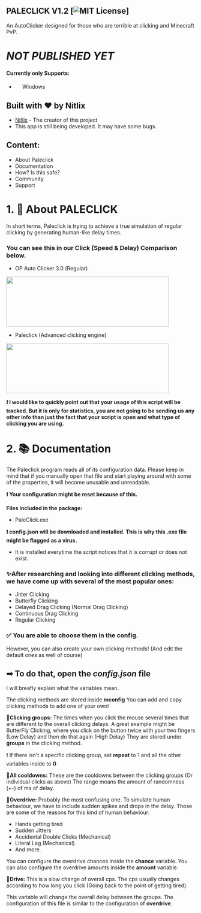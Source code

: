 ## PALECLICK V1.2 [![MIT License](https://img.shields.io/badge/LICENSE-MIT-brightgreen?style=for-the-badge)]   

An AutoClicker designed for those who are terrible at clicking and Minecraft PvP.
# _**NOT PUBLISHED YET**_
#### Currently only Supports:
*  <img src="https://pnggrid.com/wp-content/uploads/2021/06/Windows-11-Icon-Logo.png" width="15" height="15"> Windows
## Built with ❤️ by Nitlix

* [Nitlix](https://github.com/nitlix) - The creator of this project
* This app is still being developed. It may have some bugs.

## Content:
* About Paleclick
* Documentation
* How? Is this safe?
* Community
* Support


# 1. 🎨 About PALECLICK

In short terms, Paleclick is trying to achieve a true simulation of regular clicking by generating human-like delay times.

### You can see this in our Click (Speed & Delay) Comparison below.

* OP Auto Clicker 3.0 (Regular)
<img src="https://user-images.githubusercontent.com/66027553/155401193-403e7938-def9-44f0-b93a-d43aec27a29a.png" width="433" height="133">

* Paleclick (Advanced clicking engine)
<img src="https://user-images.githubusercontent.com/66027553/155401334-93931cf9-9638-4b29-b8b4-36fbdfa6f8d7.png" width="433" height="133">

**❗ I would like to quickly point out that your usage of this script will be tracked. But it is only for statistics, you are not going to be sending us any other info than just the fact that your script is open and what type of clicking you are using.**

# 2. 📚 Documentation

The Paleclick program reads all of its configuration data. Please keep in mind that if you manually open that file and start playing around with some of the properties, it will become unusable and unreadable.

**❗ Your configuration might be reset because of this.**

**Files included in the package:**
* PaleClick.exe

**❗ config.json will be downloaded and installed. This is why this .exe file might be flagged as a virus.**
* It is installed everytime the script notices that it is corrupt or does not exist.


### ✨After researching and looking into different clicking methods, we have come up with several of the most popular ones:
* Jitter Clicking
* Butterfly Clicking
* Delayed Drag Clicking (Normal Drag Clicking)
* Continuous Drag Clicking
* Regular Clicking

### ✅ You are able to choose them in the config. 
However, you can also create your own clicking methods! (And edit the default ones as well of course)

## ➡ To do that, open the _config.json_ file
I will breafly explain what the variables mean.

The clicking methods are stored inside **mconfig**
You can add and copy clicking methods to add one of your own!







**🎀Clicking groups:** The times when you click the mouse several times that are different to the overall clicking delays. 
A great example might be ButterFly Clicking, where you click on the button twice with your two fingers (Low Delay) and then do that again (High Delay)
They are stored under **groups** in the clicking method.

❗ If there isn't a specific clicking group, set **repeat** to 1 and all the other variables inside to **0**

**🎀All cooldowns:** These are the cooldowns between the clicking groups (Or individual clicks as above)
The range means the amount of randomness (+-) of ms of delay.

**🎀Overdrive:** Probably the most confusing one. To simulate human behaviour, we have to include sudden spikes and drops in the delay.
Those are some of the reasons for this kind of human behaviour:
* Hands getting tired
* Sudden Jitters
* Accidental Double Clicks (Mechanical)
* Literal Lag (Mechanical)
* And more.

You can configure the overdrive chances inside the **chance** variable.
You can also configure the overdrive amounts inside the **amount** variable.


**🎀Drive:** This is a slow change of overall cps. The cps usually changes according to how long you click (Going back to the point of getting tired).

This variable will change the overall delay between the groups.
The configuration of this file is similar to the configuration of **overdrive**.



